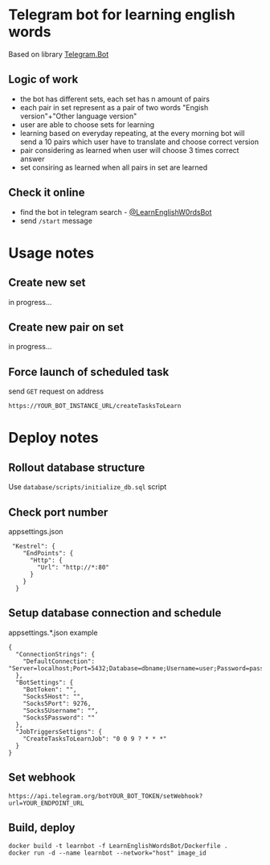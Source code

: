 # Telegram bot for learning english words
Based on library [Telegram.Bot](https://github.com/TelegramBots/Telegram.Bot)
## Logic of work
- the bot has different sets, each set has n amount of pairs
- each pair in set represent as a pair of two words "Engish version"+"Other language version"
- user are able to choose sets for learning
- learning based on everyday repeating, at the every morning bot will send a 10 pairs which user have to translate and choose correct version
- pair considering as learned when user will choose 3 times correct answer
- set consiring as learned when all pairs in set are learned
## Check it online
- find the bot in telegram search - [@LearnEnglishW0rdsBot](https://t.me/LearnEnglishW0rdsBot)
- send `/start` message
# Usage notes
## Create new set
in progress...
## Create new pair on set
in progress...
## Force launch of scheduled task
send `GET` request on address
```
https://YOUR_BOT_INSTANCE_URL/createTasksToLearn
```
# Deploy notes
## Rollout database structure
Use `database/scripts/initialize_db.sql` script
## Check port number
appsettings.json
```
 "Kestrel": {
    "EndPoints": {
      "Http": {
        "Url": "http://*:80"
      }
    }
  }
```
## Setup database connection and schedule
appsettings.*.json example
```
{
  "ConnectionStrings": {
	"DefaultConnection": "Server=localhost;Port=5432;Database=dbname;Username=user;Password=password"
  },
  "BotSettings": {
    "BotToken": "",
    "Socks5Host": "",
    "Socks5Port": 9276,
    "Socks5Username": "",
    "Socks5Password": ""
  },
  "JobTriggersSettigns": {
    "CreateTasksToLearnJob": "0 0 9 ? * * *"
  }
}
```
## Set webhook
```
https://api.telegram.org/botYOUR_BOT_TOKEN/setWebhook?url=YOUR_ENDPOINT_URL
```
## Build, deploy
```
docker build -t learnbot -f LearnEnglishWordsBot/Dockerfile .
docker run -d --name learnbot --network="host" image_id
```